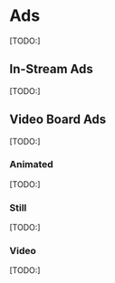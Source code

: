 Ads
===

\[TODO:\]

In-Stream Ads
-------------

\[TODO:\]

Video Board Ads
---------------

\[TODO:\]

### Animated

\[TODO:\]

### Still

\[TODO:\]

### Video

\[TODO:\]